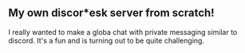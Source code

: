 ## My own discor*esk server from scratch!

I really wanted to make a globa chat with private messaging similar to discord. It's a fun and is turning out to be quite challenging.